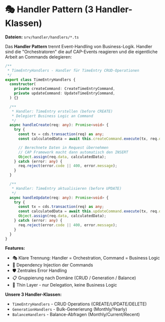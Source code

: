 # 🎭 Handler Pattern (3 Handler-Klassen)

**Dateien:** `srv/handler/handlers/*.ts`

Das **Handler Pattern** trennt Event-Handling von Business-Logik. Handler sind die "Orchestratoren" die auf CAP-Events reagieren und die eigentliche Arbeit an Commands delegieren:

```typescript
/**
 * TimeEntryHandlers - Handler für TimeEntry CRUD-Operationen
 */
export class TimeEntryHandlers {
  constructor(
    private createCommand: CreateTimeEntryCommand,
    private updateCommand: UpdateTimeEntryCommand,
  ) {}

  /**
   * Handler: TimeEntry erstellen (before CREATE)
   * Delegiert Business Logic an Command
   */
  async handleCreate(req: any): Promise<void> {
    try {
      const tx = cds.transaction(req) as any;
      const calculatedData = await this.createCommand.execute(tx, req.data);

      // Berechnete Daten in Request übernehmen
      // CAP Framework macht dann automatisch den INSERT
      Object.assign(req.data, calculatedData);
    } catch (error: any) {
      req.reject(error.code || 400, error.message);
    }
  }

  /**
   * Handler: TimeEntry aktualisieren (before UPDATE)
   */
  async handleUpdate(req: any): Promise<void> {
    try {
      const tx = cds.transaction(req) as any;
      const calculatedData = await this.updateCommand.execute(tx, req.data);
      Object.assign(req.data, calculatedData);
    } catch (error: any) {
      req.reject(error.code || 400, error.message);
    }
  }
}
```

**Features:**

- 🎭 Klare Trennung: Handler = Orchestration, Command = Business Logic
- 🔗 Dependency Injection der Commands
- 🛡️ Zentrales Error Handling
- 📋 Gruppierung nach Domäne (CRUD / Generation / Balance)
- 🎯 Thin Layer - nur Delegation, keine Business Logic

**Unsere 3 Handler-Klassen:**

- `TimeEntryHandlers` - CRUD Operations (CREATE/UPDATE/DELETE)
- `GenerationHandlers` - Bulk-Generierung (Monthly/Yearly)
- `BalanceHandlers` - Balance-Abfragen (Monthly/Current/Recent)
